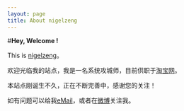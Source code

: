 ```yaml
---
layout: page
title: About nigelzeng 
---
```

#**Hey, Welcome !**

This is [nigelzeng][]。

欢迎光临我的站点，我是一名系统攻城师，目前供职于<a href="http://www.taobao.com" class="external" target="_blank">淘宝网</a>。

本站点刚诞生不久，正在不断完善中，感谢您的关注！

如有问题可以给我<a href="" title="邮箱" onclick="alert('nigelzeng 在 Gmail，你懂的！');return false;">eMail</a>，或者在<a href="http://weibo.com/nigelzeng" title="我的闲言碎语" target="_blank" class="external">微博</a>关注我。

[nigelzeng]: http://nigelzeng.com "nigelzeng"
